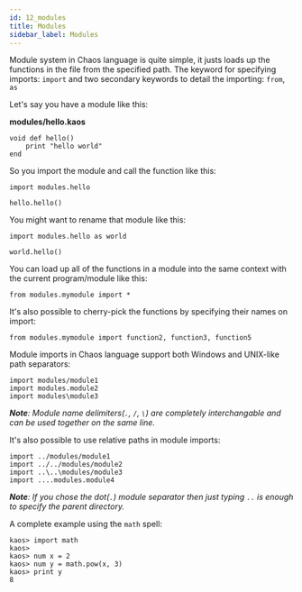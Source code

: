```yaml
---
id: 12_modules
title: Modules
sidebar_label: Modules
---
```


Module system in Chaos language is quite simple, it justs loads up the functions in the file from the specified path.
The keyword for specifying imports: `import` and two secondary keywords to detail the importing: `from`, `as`

Let's say you have a module like this:

**modules/hello.kaos**

```text
void def hello()
    print "hello world"
end
```

So you import the module and call the function like this:

```text
import modules.hello

hello.hello()
```

You might want to rename that module like this:

```text
import modules.hello as world

world.hello()
```

You can load up all of the functions in a module into the same context with the current program/module like this:

```text
from modules.mymodule import *
```

It's also possible to cherry-pick the functions by specifying their names on import:

```text
from modules.mymodule import function2, function3, function5
```

Module imports in Chaos language support both Windows and UNIX-like path separators:

```text
import modules/module1
import modules.module2
import modules\module3
```

***Note**: Module name delimiters(`.`, `/`, `\`) are completely interchangable and can be used together on the same line.*

It's also possible to use relative paths in module imports:

```text
import ../modules/module1
import ../../modules/module2
import ..\..\modules/module3
import ....modules.module4
```

***Note**: If you chose the dot(`.`) module separator then just typing `..` is enough to specify the parent directory.*

A complete example using the `math` spell:

```text
kaos> import math
kaos>
kaos> num x = 2
kaos> num y = math.pow(x, 3)
kaos> print y
8
```
